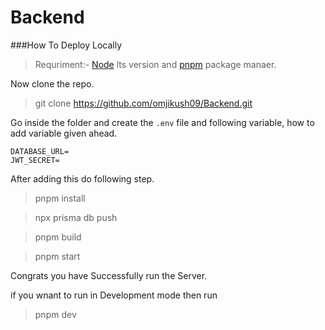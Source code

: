# Backend

###How To Deploy Locally

>Requriment:-
[Node](https://nodejs.org/en/) lts version and [pnpm](https://pnpm.io/) package manaer.

Now clone the repo.
>git clone https://github.com/omjikush09/Backend.git

Go inside the folder and create the `.env` file and following variable, how to add variable given ahead.

```
DATABASE_URL=
JWT_SECRET=

```
After adding this do following step.
>pnpm install

>npx prisma db push

>pnpm build

>pnpm start


Congrats you have Successfully run the Server.

if you wnant to run in Development mode then run
>pnpm dev


